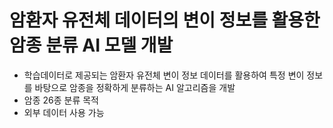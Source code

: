 # 암환자 유전체 데이터의 변이 정보를 활용한 암종 분류 AI 모델 개발
+ 학습데이터로 제공되는 암환자 유전체 변이 정보 데이터를 활용하여 특정 변이 정보를 바탕으로 암종을 정확하게 분류하는 AI 알고리즘을 개발
+ 암종 26종 분류 목적
+ 외부 데이터 사용 가능
